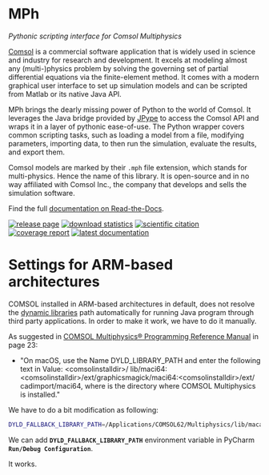 ﻿# MPh
*Pythonic scripting interface for Comsol Multiphysics*

[Comsol] is a commercial software application that is widely used in
science and industry for research and development. It excels at modeling
almost any (multi-)physics problem by solving the governing set of
partial differential equations via the finite-element method. It comes
with a modern graphical user interface to set up simulation models and
can be scripted from Matlab or its native Java API.

MPh brings the dearly missing power of Python to the world of Comsol.
It leverages the Java bridge provided by [JPype] to access the Comsol
API and wraps it in a layer of pythonic ease-of-use. The Python wrapper
covers common scripting tasks, such as loading a model from a file,
modifying parameters, importing data, to then run the simulation,
evaluate the results, and export them.

Comsol models are marked by their `.mph` file extension, which stands
for multi-physics. Hence the name of this library. It is open-source
and in no way affiliated with Comsol Inc., the company that develops
and sells the simulation software.

Find the full [documentation on Read-the-Docs][docs].

[Comsol]: https://www.comsol.com
[JPype]:  https://github.com/jpype-project/jpype
[docs]:   https://mph.readthedocs.io

[![release page](
    https://img.shields.io/pypi/v/mph.svg?label=release)](
    https://pypi.python.org/pypi/mph)
[![download statistics](
    https://img.shields.io/pypi/dm/MPh)](
    https://pypistats.org/packages/mph)
[![scientific citation](
    https://zenodo.org/badge/264718959.svg)](
    https://zenodo.org/badge/latestdoi/264718959)
[![coverage report](
    https://img.shields.io/codecov/c/github/MPh-py/MPh?token=02ZZ8ZJH3M)](
    https://codecov.io/gh/MPh-py/MPh)
[![latest documentation](
    https://readthedocs.org/projects/mph/badge/?version=latest)](
    https://mph.readthedocs.io/en/latest)

# Settings for ARM-based architectures

COMSOL installed in ARM-based architectures in default, does not resolve the [dynamic libraries] path automatically for running Java program through third party applications. In order to make it work, we have to do it manually. 

As suggested in [COMSOL Multiphysics® Programming Reference Manual] in page 23:
* "On macOS, use the Name DYLD_LIBRARY_PATH and enter the following text in Value: \<comsolinstalldir\>/ lib/maci64:\<comsolinstalldir\>/ext/graphicsmagick/maci64:\<comsolinstalldir\>/ext/ cadimport/maci64, where <comsolinstalldir> is the directory where COMSOL Multiphysics is installed."

We have to do a bit modification as following: 
```bash
DYLD_FALLBACK_LIBRARY_PATH=/Applications/COMSOL62/Multiphysics/lib/macarm64:/Applications/COMSOL62/Multiphysics/ext/graphicsmagick/macarm64:/Applications/COMSOL62/Multiphysics/ext/cadimport/macarm64
```

We can add <code><b>DYLD_FALLBACK_LIBRARY_PATH</b></code> environment variable in PyCharm <code><b>Run/Debug Configuration</b></code>. 

It works. 



[dynamic libraries]: https://developer.apple.com/library/archive/documentation/DeveloperTools/Conceptual/DynamicLibraries/100-Articles/DynamicLibraryUsageGuidelines.html#//apple_ref/doc/uid/TP40001928-SW10
[COMSOL Multiphysics® Programming Reference Manual]: https://doc.comsol.com/6.2/doc/com.comsol.help.comsol/COMSOL_ProgrammingReferenceManual.pdf&ved=2ahUKEwjv5fffxPuGAxUjQFUIHXKhD8UQFnoECA8QAQ&usg=AOvVaw08MpzY3BkIIfcJLWLuUxaZ


